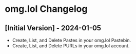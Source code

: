 # omg.lol Changelog

## [Initial Version] - 2024-01-05

- Create, List, and Delete Pastes in your omg.lol Pastebin.
- Create, List, and Delete PURLs in your omg.lol account.
